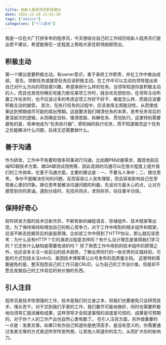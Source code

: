 ```yaml
---
title: 给新人程序员的职场建议
date: 2022-11-20 22:01:20
tags: ["advice"]
categories: ["个人成长"]
---
```


我是一位在大厂打拼多年的程序员，今天想结合自己的工作经历给新人程序员们提出若干建议，希望能够在一定程度上帮助大家在职场脱颖而出。

## 积极主动
第一个建议是要积极主动，有owner意识，勇于承担工作职责，并在工作中做出成绩。
首先，领取任务或接受任务应该积极主动。在工作中可以主动向领导提出来自己对什么方向的项目感兴趣，希望承担什么样的任务。当领导知道你是积极主动的人，而且也发现你确实有能力胜任某项工作时，就会优先想到你。在领导主动布置工作任务时，也不应该过多的考虑这项工作好不好干、难度怎么样，而是应该要积极主动的接受。
其次，在执行任务的过程中，应该发挥主观能动性，从而使成果达到预期或尽可能的超出预期。这就要求我们理清任务的本质，思考任务背后的更深层次的逻辑，从而确定目标、理清思路、拆解任务、贯彻执行。这里特别需要避免的是，简单地成为“任务执行器”，即机械的执行任务，而不知道做完这个任务之后能解决什么问题，后续又还需要做什么。

## 善于沟通
作为研发，工作中不免要和很多同事进行沟通，比如跟PM对接需求、跟其他前后端RD聊技术方案、跟QA聊测试用例等，因此高效的沟通可以在很大程度上提升我们的工作效率。在善于沟通方面，主要的建议是：一、不要与人争吵；二、换位思考。
争吵不能解决任何的问题，反而容易让人丧失理智，而且容易影响自己在旁观者心里的印象。换位思考是解决沟通问题的利器，先谈对方最关心的点，让对方感受到你的真诚。遇到分歧时，先找共同点，求同存异，往往事半功倍。

## 保持好奇心
软件研发方面的技术日新月异，不断有新的编程语言、存储组件、技术框架等出现，为了保持保持和增加自己的核心竞争力，对于工作中用到的相关组件和框架，应该不断去挖掘背后的底层原理。比如说工作中用到了HTTP协议，那么就应该思考：为什么会有HTTP？它的演进过程是怎样的？有什么设计理念是值得我们学习的？它还有什么缺陷是需要改进的吗？
除了熟悉工作中用到的技术组件的原理之外，也应该多关注一些前沿的技术趋势，了解业界同行的一些优秀的实践经验，可能的方式包括关注InfoQ、美团技术博客等公众号发布的高质量文档。
这里特别需要避免的是，整天抱怨自己的工作只是CRUD，认为自己的工作没价值，但是却不愿去发掘自己的工作背后的有价值的东西。

## 引人注目
程序员是技术性很强的工作，技术是我们的立身之本，但我们也要避免只会研究技术、埋头苦干。对于交到我们手里的工作，我们要尽可能地做好，同时也需要积极地向领导汇报进展和成果，这样领导才会知道事情的进度是可控的、成果是可预期的，对于你个人的工作产出也自然心里有数了。
在引人注目方面，另外很重要的一点是：发表文章。如果只有你自己知道你是绝顶高手，是没有意义的，你需要通过发表文章的方式表述所学所思所想，让其他人知道你的实力，从而扩大你的影响力。
